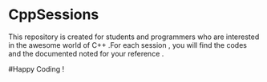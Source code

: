 # CppSessions

This repository is created for students and programmers who are interested in the awesome world of C++ .For each session , you will find the codes and the documented noted for your reference .

#Happy Coding !
